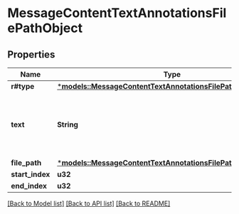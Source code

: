 # MessageContentTextAnnotationsFilePathObject

## Properties
Name | Type | Description | Notes
------------ | ------------- | ------------- | -------------
**r#type** | [***models::MessageContentTextAnnotationsFilePathObjectType**](MessageContentTextAnnotationsFilePathObject_type.md) |  | 
**text** | **String** | The text in the message content that needs to be replaced. | 
**file_path** | [***models::MessageContentTextAnnotationsFilePathObjectFilePath**](MessageContentTextAnnotationsFilePathObject_file_path.md) |  | 
**start_index** | **u32** |  | 
**end_index** | **u32** |  | 

[[Back to Model list]](../README.md#documentation-for-models) [[Back to API list]](../README.md#documentation-for-api-endpoints) [[Back to README]](../README.md)


